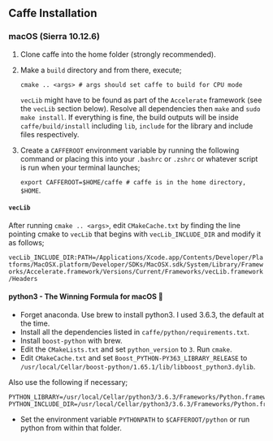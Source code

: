 ## Caffe Installation
### macOS (Sierra 10.12.6)
1. Clone caffe into the home folder (strongly recommended).
2. Make a `build` directory and from there, execute;

    `cmake .. <args> # args should set caffe to build for CPU mode`
    
    `vecLib` might have to be found as part of the `Accelerate` framework (see the `vecLib` section below). Resolve all dependencies then `make` and `sudo make install`. If everything is fine, the build outputs will be inside `caffe/build/install` including `lib`, `include` for the library and include files respectively. 
3. Create a `CAFFEROOT` environment variable by running the following command or placing this into your `.bashrc` or `.zshrc` or whatever script is run when your terminal launches;

    `export CAFFEROOT=$HOME/caffe # caffe is in the home directory, $HOME`.

#### `vecLib`
After running `cmake .. <args>`, edit `CMakeCache.txt` by finding the line pointing cmake to `vecLib` that begins with `vecLib_INCLUDE_DIR` and modify it as follows;

`vecLib_INCLUDE_DIR:PATH=/Applications/Xcode.app/Contents/Developer/Platforms/MacOSX.platform/Developer/SDKs/MacOSX.sdk/System/Library/Frameworks/Accelerate.framework/Versions/Current/Frameworks/vecLib.framework/Headers`

#### python3 - The Winning Formula for macOS 💉
- Forget anaconda. Use brew to install python3. I used 3.6.3, the default at the time.
- Install all the dependencies listed in `caffe/python/requirements.txt`.
- Install `boost-python` with brew.
- Edit the `CMakeLists.txt` and set `python_version` to `3`. Run `cmake`.
- Edit `CMakeCache.txt` and set `Boost_PYTHON-PY363_LIBRARY_RELEASE` to `/usr/local/Cellar/boost-python/1.65.1/lib/libboost_python3.dylib`.

Also use the following if necessary;

```
PYTHON_LIBRARY=/usr/local/Cellar/python3/3.6.3/Frameworks/Python.framework/Versions/3.6/lib/libpython3.6m.dylib 
PYTHON_INCLUDE_DIR=/usr/local/Cellar/python3/3.6.3/Frameworks/Python.framework/Versions/3.6/include/python3.6m
```
- Set the environment variable `PYTHONPATH` to `$CAFFEROOT/python` or run python from within that folder. 

